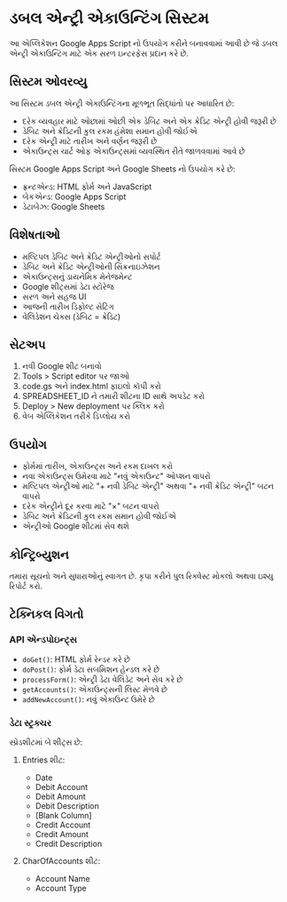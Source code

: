# ડબલ એન્ટ્રી એકાઉન્ટિંગ સિસ્ટમ

આ એપ્લિકેશન Google Apps Script નો ઉપયોગ કરીને બનાવવામાં આવી છે જે ડબલ એન્ટ્રી એકાઉન્ટિંગ માટે એક સરળ ઇન્ટરફેસ પ્રદાન કરે છે.
## સિસ્ટમ ઓવરવ્યુ

આ સિસ્ટમ ડબલ એન્ટ્રી એકાઉન્ટિંગના મૂળભૂત સિદ્ધાંતો પર આધારિત છે:

- દરેક વ્યવહાર માટે ઓછામાં ઓછી એક ડેબિટ અને એક ક્રેડિટ એન્ટ્રી હોવી જરૂરી છે
- ડેબિટ અને ક્રેડિટની કુલ રકમ હંમેશા સમાન હોવી જોઈએ
- દરેક એન્ટ્રી માટે તારીખ અને વર્ણન જરૂરી છે
- એકાઉન્ટ્સ ચાર્ટ ઓફ એકાઉન્ટ્સમાં વ્યવસ્થિત રીતે જાળવવામાં આવે છે

સિસ્ટમ Google Apps Script અને Google Sheets નો ઉપયોગ કરે છે:

- ફ્રન્ટએન્ડ: HTML ફોર્મ અને JavaScript
- બેકએન્ડ: Google Apps Script
- ડેટાબેઝ: Google Sheets

## વિશેષતાઓ

- મલ્ટિપલ ડેબિટ અને ક્રેડિટ એન્ટ્રીઓનો સપોર્ટ
- ડેબિટ અને ક્રેડિટ એન્ટ્રીઓની સિંક્રનાઇઝેશન
- એકાઉન્ટ્સનું ડાયનેમિક મેનેજમેન્ટ 
- Google શીટ્સમાં ડેટા સ્ટોરેજ
- સરળ અને સહજ UI
- આજની તારીખ ડિફોલ્ટ સેટિંગ
- વેલિડેશન ચેક્સ (ડેબિટ = ક્રેડિટ)

## સેટઅપ

1. નવી Google શીટ બનાવો
2. Tools > Script editor પર જાઓ
3. code.gs અને index.html ફાઇલો કૉપી કરો
4. SPREADSHEET_ID ને તમારી શીટના ID સાથે અપડેટ કરો
5. Deploy > New deployment પર ક્લિક કરો
6. વેબ એપ્લિકેશન તરીકે ડિપ્લોય કરો

## ઉપયોગ

- ફોર્મમાં તારીખ, એકાઉન્ટ્સ અને રકમ દાખલ કરો
- નવા એકાઉન્ટ્સ ઉમેરવા માટે "નવું એકાઉન્ટ" ઓપ્શન વાપરો
- મલ્ટિપલ એન્ટ્રીઓ માટે "+ નવી ડેબિટ એન્ટ્રી" અથવા "+ નવી ક્રેડિટ એન્ટ્રી" બટન વાપરો
- દરેક એન્ટ્રીને દૂર કરવા માટે "×" બટન વાપરો
- ડેબિટ અને ક્રેડિટની કુલ રકમ સમાન હોવી જોઈએ
- એન્ટ્રીઓ Google શીટમાં સેવ થશે

## કોન્ટ્રિબ્યુશન

તમારા સૂચનો અને સુધારાઓનું સ્વાગત છે. કૃપા કરીને પુલ રિક્વેસ્ટ મોકલો અથવા ઇશ્યુ રિપોર્ટ કરો.

## ટેક્નિકલ વિગતો

### API એન્ડપોઇન્ટ્સ

- `doGet()`: HTML ફોર્મ રેન્ડર કરે છે
- `doPost()`: ફોર્મ ડેટા સબમિશન હેન્ડલ કરે છે
- `processForm()`: એન્ટ્રી ડેટા વેલિડેટ અને સેવ કરે છે
- `getAccounts()`: એકાઉન્ટ્સની લિસ્ટ મેળવે છે
- `addNewAccount()`: નવું એકાઉન્ટ ઉમેરે છે

### ડેટા સ્ટ્રક્ચર

સ્પ્રેડશીટમાં બે શીટ્સ છે:

1. Entries શીટ:
   - Date
   - Debit Account
   - Debit Amount 
   - Debit Description
   - [Blank Column]
   - Credit Account
   - Credit Amount
   - Credit Description

2. CharOfAccounts શીટ:
   - Account Name
   - Account Type

